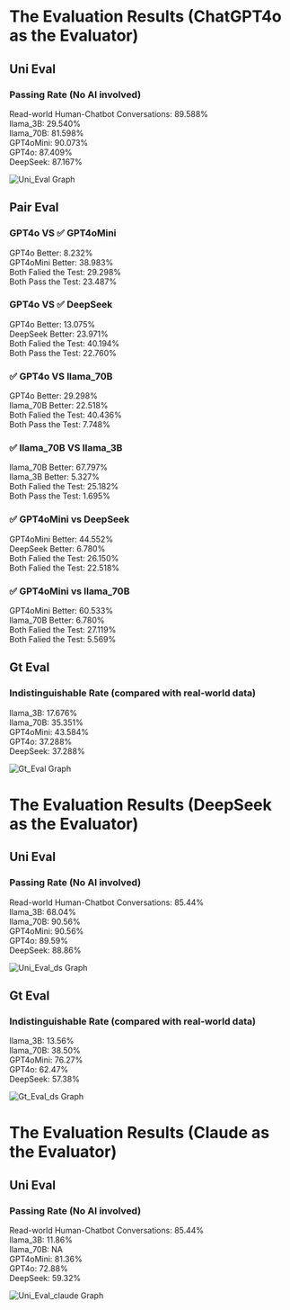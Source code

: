 # The Evaluation Results (ChatGPT4o as the Evaluator)

## Uni Eval

### Passing Rate (No AI involved)
Read-world Human-Chatbot Conversations: 89.588%  
llama_3B: 29.540%  
llama_70B: 81.598%  
GPT4oMini: 90.073%  
GPT4o: 87.409%  
DeepSeek: 87.167%   

![Uni_Eval Graph](./result_summary/uni_eval.png)

## Pair Eval

### GPT4o VS ✅ GPT4oMini
GPT4o Better: 8.232%  
GPT4oMini Better: 38.983%  
Both Falied the Test: 29.298%  
Both Pass the Test: 23.487%  
 

### GPT4o VS ✅ DeepSeek
GPT4o Better: 13.075%  
DeepSeek Better: 23.971%  
Both Falied the Test: 40.194%  
Both Pass the Test: 22.760%  


### ✅ GPT4o VS llama_70B
GPT4o Better: 29.298%  
llama_70B Better: 22.518%  
Both Falied the Test: 40.436%  
Both Pass the Test: 7.748%  


### ✅ llama_70B VS llama_3B
llama_70B Better: 67.797%  
llama_3B Better: 5.327%  
Both Falied the Test: 25.182%  
Both Pass the Test: 1.695%  

### ✅ GPT4oMini vs DeepSeek
GPT4oMini Better: 44.552%  
DeepSeek Better: 6.780%  
Both Falied the Test: 26.150%  
Both Falied the Test: 22.518%  

### ✅ GPT4oMini vs llama_70B
GPT4oMini Better: 60.533%  
llama_70B Better: 6.780%  
Both Falied the Test: 27.119%  
Both Falied the Test: 5.569%  


## Gt Eval

### Indistinguishable Rate (compared with real-world data)
llama_3B:   17.676%  
llama_70B:   35.351%  
GPT4oMini:  43.584%  
GPT4o: 37.288%  
DeepSeek: 37.288%  

![Gt_Eval Graph](./result_summary/gt_eval.png)


# The Evaluation Results (DeepSeek as the Evaluator)

## Uni Eval

### Passing Rate (No AI involved)
Read-world Human-Chatbot Conversations: 85.44%  
llama_3B: 68.04%  
llama_70B: 90.56%  
GPT4oMini: 90.56%  
GPT4o: 89.59%  
DeepSeek: 88.86%   

![Uni_Eval_ds Graph](./result_summary_ds/uni_eval.png)


## Gt Eval

### Indistinguishable Rate (compared with real-world data)
llama_3B:   13.56%  
llama_70B:   38.50%  
GPT4oMini:  76.27%  
GPT4o: 62.47%  
DeepSeek: 57.38%  

![Gt_Eval_ds Graph](./result_summary_ds/gt_eval.png)


# The Evaluation Results (Claude as the Evaluator)

## Uni Eval

### Passing Rate (No AI involved)
Read-world Human-Chatbot Conversations: 85.44%  
llama_3B: 11.86%  
llama_70B: NA  
GPT4oMini: 81.36%  
GPT4o: 72.88%  
DeepSeek: 59.32%   

![Uni_Eval_claude Graph](./result_summary_claude/uni_eval.png)